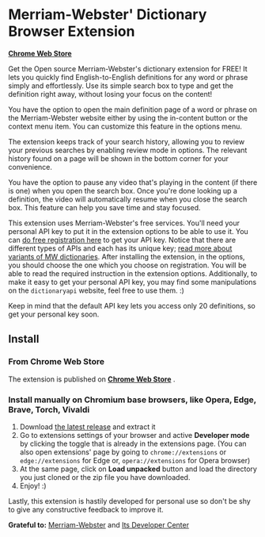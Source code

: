 # Merriam-Webster' Dictionary Browser Extension

**[Chrome Web Store](https://chrome.google.com/webstore/detail/merriam-webster-dictionar/gmhgdiamihghcepkeapfoeakphffcdkk)**

Get the Open source Merriam-Webster's dictionary extension for FREE! It lets you quickly find English-to-English definitions for any word or phrase simply and effortlessly. Use its simple search box to type and get the definition right away, without losing your focus on the content!

You have the option to open the main definition page of a word or phrase on the Merriam-Webster website either by using the in-content button or the context menu item. You can customize this feature in the options menu.

The extension keeps track of your search history, allowing you to review your previous searches by enabling review mode in options. The relevant history found on a page will be shown in the bottom corner for your convenience.

You have the option to pause any video that's playing in the content (if there is one) when you open the search box. Once you're done looking up a definition, the video will automatically resume when you close the search box. This feature can help you save time and stay focused.

This extension uses Merriam-Webster's free services. You'll need your personal API key to put it in the extension
options to be able to use it. You can [do free registration here](https://dictionaryapi.com/register/index) to get your
API key. Notice that there are different types of APIs and each has its unique
key; [read more about variants of MW dictionaries](https://dictionaryapi.com/products/index). After installing the
extension, in the options, you should choose the one which you choose on registration. You will be able to read the
required instruction in the extension options. Additionally, to make it easy to get your personal API key, you may find
some manipulations on the `dictionaryapi` website, feel free to use them. :)

Keep in mind that the default API key lets you access only 20 definitions, so get your personal key soon. 

## Install

### From Chrome Web Store

The extension is published on **[Chrome Web Store](https://chrome.google.com/webstore/detail/merriam-webster-dictionar/gmhgdiamihghcepkeapfoeakphffcdkk)**
.

### Install manually on Chromium base browsers, like Opera, Edge, Brave, Torch, Vivaldi

1. Download [the latest release](https://github.com/behnamazimi/merriam-webster-dictionary-extension/releases) and
   extract it
2. Go to extensions settings of your browser and active **Developer mode** by clicking the toggle that is already in the
   extensions page. (You can also open extensions' page by going to `chrome://extensions` or `edge://extensions` for
   Edge or, `opera://extensions` for Opera browser)
3. At the same page, click on **Load unpacked** button and load the directory you just cloned or the zip
   file you have downloaded.
4. Enjoy! :)


Lastly, this extension is hastily developed for personal use so don't be shy to give any constructive feedback to improve it. 

**Grateful to:** [Merriam-Webster](https://www.merriam-webster.com/)
and [Its Developer Center](https://dictionaryapi.com/) 
